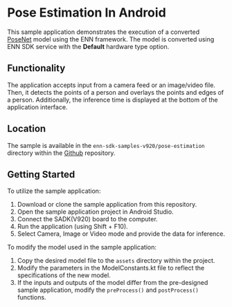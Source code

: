# Pose Estimation In Android
This sample application demonstrates the execution of a converted [PoseNet](https://www.kaggle.com/models/tensorflow/posenet-mobilenet/frameworks/tfJs/variations/float-075/versions/1) model using the ENN framework.
The model is converted using ENN SDK service with the **Default** hardware type option.

## Functionality
The application accepts input from a camera feed or an image/video file.
Then, it detects the points of a person and overlays the points and edges of a person.
Additionally, the inference time is displayed at the bottom of the application interface.

## Location
The sample is available in the `enn-sdk-samples-v920/pose-estimation` directory within the [Github](https://github.com/exynos-eco/enn-sdk-samples-v920) repository.

## Getting Started
To utilize the sample application:
1.	Download or clone the sample application from this repository.
2.	Open the sample application project in Android Studio.
3.	Connect the SADK(V920) board to the computer.
4.	Run the application (using Shift + F10).
5.	Select Camera, Image or Video mode and provide the data for inference.

To modify the model used in the sample application:
1.	Copy the desired model file to the `assets` directory within the project.
2.	Modify the parameters in the ModelConstants.kt file to reflect the specifications of the new model.
3.	If the inputs and outputs of the model differ from the pre-designed sample application, modify the `preProcess()` and `postProcess()` functions.